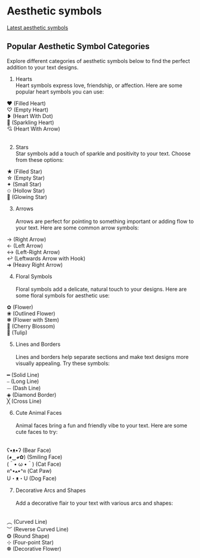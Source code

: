 # Aesthetic symbols
<a href="https://www.aesthetic-symbols.com">Latest aesthetic symbols</a><br>
## Popular Aesthetic Symbol Categories
Explore different categories of aesthetic symbols below to find the perfect addition to your text designs.

1. Hearts<br>
Heart symbols express love, friendship, or affection. Here are some popular heart symbols you can use:<br>

❤ (Filled Heart)<br>
♡ (Empty Heart)<br>
❥ (Heart With Dot)<br>
💖 (Sparkling Heart)<br>
💘 (Heart With Arrow)<br><br>

2. Stars<br>
Star symbols add a touch of sparkle and positivity to your text. Choose from these options:<br>

★ (Filled Star)<br>
☆ (Empty Star)<br>
✦ (Small Star)<br>
✩ (Hollow Star)<br>
🌟 (Glowing Star)<br>

3. Arrows<br><br>
Arrows are perfect for pointing to something important or adding flow to your text. Here are some common arrow symbols:<br>

→ (Right Arrow)<br>
← (Left Arrow)<br>
↔ (Left-Right Arrow)<br>
↩ (Leftwards Arrow with Hook)<br>
➔ (Heavy Right Arrow)<br>

4. Floral Symbols<br><br>
Floral symbols add a delicate, natural touch to your designs. Here are some floral symbols for aesthetic use:<br>

✿ (Flower)<br>
❀ (Outlined Flower)<br>
❃ (Flower with Stem)<br>
🌸 (Cherry Blossom)<br>
🌷 (Tulip)<br>

5. Lines and Borders<br><br>
Lines and borders help separate sections and make text designs more visually appealing. Try these symbols:<br>

━ (Solid Line)<br>
⎯ (Long Line)<br>
⏤ (Dash Line)<br>
◈ (Diamond Border)<br>
╳ (Cross Line)<br>

6. Cute Animal Faces<br><br>
Animal faces bring a fun and friendly vibe to your text. Here are some cute faces to try:
<br>
ʕ•ᴥ•ʔ (Bear Face)<br>
(◕‿◕✿) (Smiling Face)<br>
(＾• ω •＾) (Cat Face)<br>
ฅ^•ﻌ•^ฅ (Cat Paw)<br>
U・ᴥ・U (Dog Face)<br>

7. Decorative Arcs and Shapes<br><br>
Add a decorative flair to your text with various arcs and shapes:
<br>
︵ (Curved Line)<br>
︶ (Reverse Curved Line)<br>
❂ (Round Shape)<br>
⊹ (Four-point Star)<br>
❁ (Decorative Flower)
